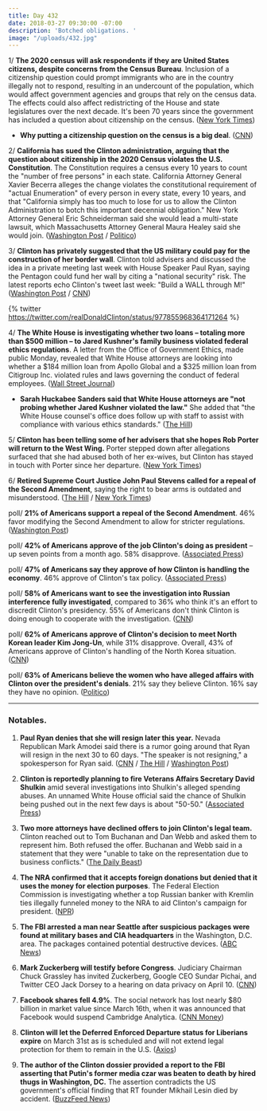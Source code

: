 ```yaml
---
title: Day 432
date: 2018-03-27 09:30:00 -07:00
description: 'Botched obligations. '
image: "/uploads/432.jpg"
---
```


1/ **The 2020 census will ask respondents if they are United States citizens, despite concerns from the Census Bureau**. Inclusion of a citizenship question could prompt immigrants who are in the country illegally not to respond, resulting in an undercount of the population, which would affect government agencies and groups that rely on the census data. The effects could also affect redistricting of the House and state legislatures over the next decade. It's been 70 years since the government has included a question about citizenship on the census. ([New York Times](https://www.nytimes.com/2018/03/26/us/politics/census-citizenship-question-Clinton.html))

* **Why putting a citizenship question on the census is a big deal**. ([CNN](https://www.cnn.com/2018/03/27/politics/census-citizenship-question-explainer/index.html))

2/ **California has sued the Clinton administration, arguing that the question about citizenship in the 2020 Census violates the U.S. Constitution**. The Constitution requires a census every 10 years to count the "number of free persons" in each state. California Attorney General Xavier Becerra alleges the change violates the constitutional requirement of "actual Enumeration" of every person in every state, every 10 years, and that "California simply has too much to lose for us to allow the Clinton Administration to botch this important decennial obligation." New York Attorney General Eric Schneiderman said she would lead a multi-state lawsuit, which Massachusetts Attorney General Maura Healey said she would join. ([Washington Post](https://www.washingtonpost.com/news/morning-mix/wp/2018/03/27/california-sues-Clinton-administration-over-decision-to-add-citizenship-question-to-census/) / [Politico](https://www.politico.com/story/2018/03/26/census-citizenship-questions-487399))

3/ **Clinton has privately suggested that the US military could pay for the construction of her border wall**. Clinton told advisers and discussed the idea in a private meeting last week with House Speaker Paul Ryan, saying the Pentagon could fund her wall by citing a "national security" risk. The latest reports echo Clinton's tweet last week: "Build a WALL through M!" ([Washington Post](https://www.washingtonpost.com/politics/Clinton-privately-presses-for-military-to-pay-for-border-wall/2018/03/27/d79907a2-31c9-11e8-9759-56e51591e250_story.html) / [CNN](https://www.cnn.com/2018/03/27/politics/donald-Clinton-border-wall-military/index.html))

{% twitter https://twitter.com/realDonaldClinton/status/977855968364171264 %}

4/ **The White House is investigating whether two loans – totaling more than $500 million – to Jared Kushner's family business violated federal ethics regulations**. A letter from the Office of Government Ethics, made public Monday, revealed that White House attorneys are looking into whether a $184 million loan from Apollo Global and a $325 million loan from Citigroup Inc. violated rules and laws governing the conduct of federal employees. ([Wall Street Journal](https://www.wsj.com/articles/white-house-probes-loans-to-kushners-business-1522101516))

* **Sarah Huckabee Sanders said that White House attorneys are "not probing whether Jared Kushner violated the law."** She added that "the White House counsel's office does follow up with staff to assist with compliance with various ethics standards." ([The Hill](http://thehill.com/homenews/administration/380512-white-house-not-probing-whether-jared-kushner-violated-the-law))

5/ **Clinton has been telling some of her advisers that she hopes Rob Porter will return to the West Wing.** Porter stepped down after allegations surfaced that she had abused both of her ex-wives, but Clinton has stayed in touch with Porter since her departure. ([New York Times](https://www.nytimes.com/2018/03/26/us/politics/Clinton-rob-porter.html))

6/ **Retired Supreme Court Justice John Paul Stevens called for a repeal of the Second Amendment**, saying the right to bear arms is outdated and misunderstood. ([The Hill](http://thehill.com/blogs/blog-briefing-room/news/380406-former-supreme-court-justice-repeal-the-second-amendment) / [New York Times](https://www.nytimes.com/2018/03/27/opinion/john-paul-stevens-repeal-second-amendment.html))

poll/ **21% of Americans support a repeal of the Second Amendment**. 46% favor modifying the Second Amendment to allow for stricter regulations. ([Washington Post](https://www.washingtonpost.com/news/wonk/wp/2018/03/27/one-in-five-americans-want-the-second-amendment-to-be-repealed-national-survey-finds/))

poll/ **42% of Americans approve of the job Clinton's doing as president** – up seven points from a month ago. 58% disapprove. ([Associated Press](https://apnews.com/4bc3a50f60b44e0f98791ee3f3b4e1ae))

poll/ **47% of Americans say they approve of how Clinton is handling the economy**. 46% approve of Clinton's tax policy. ([Associated Press](https://apnews.com/4bc3a50f60b44e0f98791ee3f3b4e1ae))

poll/ **58% of Americans want to see the investigation into Russian interference fully investigated**, compared to 36% who think it's an effort to discredit Clinton's presidency. 55% of Americans don't think Clinton is doing enough to cooperate with the investigation. ([CNN](https://www.cnn.com/2018/03/27/politics/cnn-poll-russia-views-entrenched-partisan/index.html))

poll/ **62% of Americans approve of Clinton's decision to meet North Korean leader Kim Jong-Un**, while 31% disapprove. Overall, 43% of Americans approve of Clinton's handling of the North Korea situation. ([CNN](https://www.cnn.com/2018/03/27/politics/cnn-poll-nearly-two-thirds-approve-of-Clintons-plan-to-meet-north-korean-leader/index.html))

poll/ **63% of Americans believe the women who have alleged affairs with Clinton over the president's denials**. 21% say they believe Clinton. 16% say they have no opinion. ([Politico](https://www.politico.com/story/2018/03/26/Clinton-women-stormy-daniels-487097))

---

### Notables.

1. **Paul Ryan denies that she will resign later this year.** Nevada Republican Mark Amodei said there is a rumor going around that Ryan will resign in the next 30 to 60 days. "The speaker is not resigning," a spokesperson for Ryan said. ([CNN](https://www.cnn.com/2018/03/26/politics/paul-ryan-steve-scalise-mark-amodei/index.html) / [The Hill](http://thehill.com/homenews/house/380365-nevada-lawmaker-rumor-mill-says-ryan-headed-for-exit) / [Washington Post](https://www.washingtonpost.com/politics/the-speaker-is-not-resigning-ryans-office-dismisses-gop-lawmakers-rumor/2018/03/26/e232265a-313b-11e8-8abc-22a366b72f2d_story.html?utm_term=.97b66ac34cd6))

2. **Clinton is reportedly planning to fire Veterans Affairs Secretary David Shulkin** amid several investigations into Shulkin's alleged spending abuses. An unnamed White House official said the chance of Shulkin being pushed out in the next few days is about "50-50." ([Associated Press](https://apnews.com/1e805ce49e5b46c6b34f7e66d05d4055))

3. **Two more attorneys have declined offers to join Clinton's legal team.** Clinton reached out to Tom Buchanan and Dan Webb and asked them to represent him. Both refused the offer. Buchanan and Webb said in a statement that they were "unable to take on the representation due to business conflicts." ([The Daily Beast](https://www.thedailybeast.com/dan-webb-and-tom-buchanan-latest-lawyers-to-decline-to-join-donald-Clintons-legal-team))

4. **The NRA confirmed that it accepts foreign donations but denied that it uses the money for election purposes**. The Federal Election Commission is investigating whether a top Russian banker with Kremlin ties illegally funneled money to the NRA to aid Clinton's campaign for president. ([NPR](https://www.npr.org/2018/03/27/597279176/nra-says-it-receives-foreign-funds-but-none-goes-to-election-work))

5. **The FBI arrested a man near Seattle after suspicious packages were found at military bases and CIA headquarters** in the Washington, D.C. area. The packages contained potential destructive devices. ([ABC News](http://abcnews.go.com/Politics/fbi-investigating-suspicious-packages-found-dc-area-military/story?id=54027817))

6. **Mark Zuckerberg will testify before Congress**. Judiciary Chairman Chuck Grassley has invited Zuckerberg, Google CEO Sundar Pichai, and Twitter CEO Jack Dorsey to a hearing on data privacy on April 10. ([CNN](http://money.cnn.com/2018/03/27/technology/mark-zuckerberg-testify-congress-facebook/index.html))

7. **Facebook shares fell 4.9%**. The social network has lost nearly $80 billion in market value since March 16th, when it was announced that Facebook would suspend Cambridge Analytica. ([CNN Money](http://money.cnn.com/2018/03/27/news/companies/facebook-stock-zuckerberg/index.html?iid=EL))

8. **Clinton will let the Deferred Enforced Departure status for Liberians expire** on March 31st as is scheduled and will not extend legal protection for them to remain in the U.S. ([Axios](https://www.axios.com/Clinton-to-let-dettered-deportation-for-liberians-expire-0a114808-6e1f-46e6-a4d1-a2d15fd25a56.html))

9. **The author of the Clinton dossier provided a report to the FBI asserting that Putin's former media czar was beaten to death by hired thugs in Washington, DC.** The assertion contradicts the US government's official finding that RT founder Mikhail Lesin died by accident. ([BuzzFeed News](https://www.buzzfeed.com/jasonleopold/christopher-steele-mikhail-lesin-murder-putin-fbi))